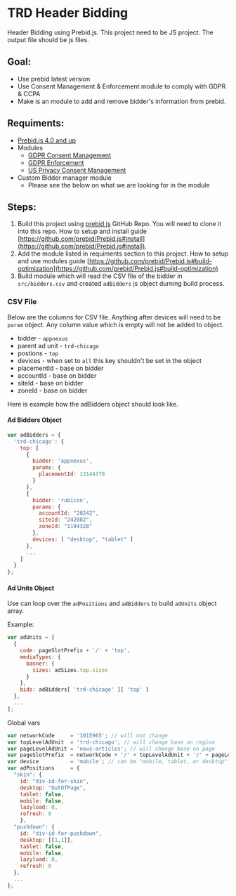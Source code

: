 # TRD Header Bidding
Header Bidding using Prebid.js. This project need to be JS project. The output file should be js files.

## Goal:
* Use prebid latest version
* Use Consent Management & Enforcement module to comply with GDPR & CCPA
* Make is an module to add and remove bidder's information from prebid.

## Requiments:
* [Prebid.js 4.0 and up](https://github.com/prebid/Prebid.js)
* Modules
  * [GDPR Consent Management](https://docs.prebid.org/dev-docs/modules/consentManagement.html)
  * [GDPR Enforcement](https://docs.prebid.org/dev-docs/modules/gdprEnforcement.html)
  * [US Privacy Consent Management](https://docs.prebid.org/dev-docs/modules/consentManagementUsp.html)
* Custom Bidder manager module
  * Please see the below on what we are looking for in the module

## Steps:
1. Build this project using [prebid.js](https://github.com/prebid/Prebid.js) GitHub Repo. You will need to clone it into this repo. How to setup and install guide [https://github.com/prebid/Prebid.js#install](https://github.com/prebid/Prebid.js#install).
2. Add the module listed in requiments section to this project. How to setup and use modules guide [https://github.com/prebid/Prebid.js#build-optimization](https://github.com/prebid/Prebid.js#build-optimization)
3. Build module which will read the CSV file of the bidder in `src/bidders.csv` and created `adBidders` js object durning build process.

### CSV File
Below are the columns for CSV file. Anything after devices will need to be `param` object. Any column value which is empty will not be added to object.
* bidder - `appnexus`
* parent ad unit - `trd-chicago`
* postions - `top`
* devices - when set to `all` this key shouldn't be set in the object
* placementId - base on bidder
* accountId - base on bidder
* siteId - base on bidder
* zoneId - base on bidder

Here is example how the adBidders object should look like.

#### Ad Bidders Object
```js
var adBidders = {
  'trd-chicago': {
    top: [
      {
        bidder: 'appnexus',
        params: {
          placementId: 13144370
        }
      },
      {
        bidder: 'rubicon',
        params: {
          accountId: "20242",
          siteId: "242082",
          zoneId: "1194328"
        },
        devices: [ "desktop", "tablet" ]
      },
      ...
    ]
  }
};
```

#### Ad Units Object
Use can loop over the `adPositions` and `adBidders` to build `adUnits` object array.

Example:
```js
var adUnits = [
  {
    code: pageSlotPrefix + '/' + 'top',
    mediaTypes: {
      banner: {
        sizes: adSizes.top.sizes
      }
    },
    bids: adBidders[ 'trd-chicago' ][ 'top' ]
  },
  ...
];
```

Global vars
```js
var networkCode     = '1015965'; // will not change
var topLevelAdUnit  = 'trd-chicago'; // will change base on region
var pageLevelAdUnit = 'news-articles'; // will change base on page
var pageSlotPrefix  = networkCode + '/' + topLevelAdUnit + '/' + pageLevelAdUnit; // add all to make prefix slot name
var device          = 'mobile'; // can be "mobile, tablet, or desktop"
var adPositions     = {
  "skin": {
    id: "div-id-for-skin",
    desktop: "OutOfPage",
    tablet: false,
    mobile: false,
    lazyload: 0,
    refresh: 0
    },
  "pushdown": {
    id: "div-id-for-pushdown", 
    desktop: [[1,1]], 
    tablet: false, 
    mobile: false, 
    lazyload: 0, 
    refresh: 0
  },
  ...
};
```
